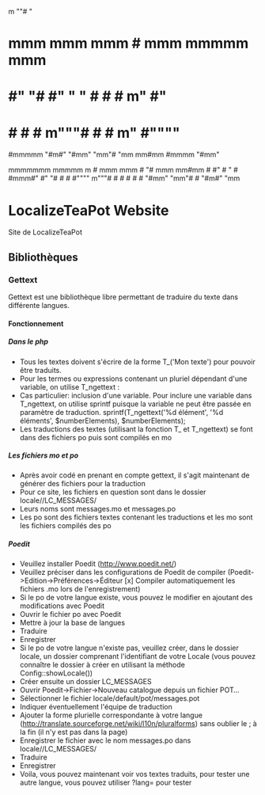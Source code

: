 
 m                           ""#      "
 #       mmm    mmm    mmm     #    mmm    mmmmm   mmm
 #      #" "#  #"  "  "   #    #      #       m"  #"  #
 #      #   #  #      m"""#    #      #     m"    #""""
 #mmmmm "#m#"  "#mm"  "mm"#    "mm  mm#mm  #mmmm  "#mm"

   mmmmmmm                      mmmmm           m
      #     mmm    mmm          #   "#  mmm   mm#mm
      #    #"  #  "   #         #mmm#" #" "#    #
      #    #""""  m"""#         #      #   #    #
      #    "#mm"  "mm"#         #      "#m#"    "mm

# LocalizeTeaPot Website

Site de LocalizeTeaPot

## Bibliothèques

### Gettext

Gettext est une bibliothèque libre permettant de traduire du texte dans différente langues.

#### Fonctionnement

##### Dans le php

* Tous les textes doivent s'écrire de la forme T_('Mon texte') pour pouvoir être traduits.
* Pour les termes ou expressions contenant un pluriel dépendant d'une variable, on utilise T_ngettext :
 * Cas particulier: inclusion d'une variable. Pour inclure une variable dans T_ngettext, on utilise sprintf puisque la variable ne peut être passée en paramètre de traduction.
  sprintf(T_ngettext('%d élément', '%d éléments', $numberElements), $numberElements);
* Les traductions des textes (utilisant la fonction T_ et T_ngettext) se font dans des fichiers po puis sont compilés en mo

##### Les fichiers mo et po

* Après avoir codé en prenant en compte gettext, il s'agit maintenant de générer des fichiers pour la traduction
* Pour ce site, les fichiers en question sont dans le dossier locale/<identifiantLocale>/LC_MESSAGES/
* Leurs noms sont messages.mo et messages.po
* Les po sont des fichiers textes contenant les traductions et les mo sont les fichiers compilés des po

##### Poedit
* Veuillez installer Poedit (http://www.poedit.net/)
* Veuillez préciser dans les configurations de Poedit de compiler (Poedit->Edition->Préférences->Éditeur [x] Compiler automatiquement les fichiers .mo lors de l'enregistrement)
* Si le po de votre langue existe, vous pouvez le modifier en ajoutant des modifications avec Poedit
 * Ouvrir le fichier po avec Poedit
 * Mettre à jour la base de langues
 * Traduire
 * Enregistrer
* Si le po de votre langue n'existe pas, veuillez créer, dans le dossier locale, un dossier comprenant l'identifiant de votre Locale (vous pouvez connaître le dossier à créer en utilisant la méthode Config::showLocale())
 * Créer ensuite un dossier LC_MESSAGES
 * Ouvrir Poedit->Fichier->Nouveau catalogue depuis un fichier POT…
 * Sélectionner le fichier locale/default/pot/messages.pot
 * Indiquer éventuellement l'équipe de traduction
 * Ajouter la forme plurielle correspondante à votre langue (http://translate.sourceforge.net/wiki/l10n/pluralforms) sans oublier le ; à la fin (il n'y est pas dans la page)
 * Enregistrer le fichier avec le nom messages.po dans locale/<identifiantLocale>/LC_MESSAGES/
 * Traduire
 * Enregistrer
* Voila, vous pouvez maintenant voir vos textes traduits, pour tester une autre langue, vous pouvez utiliser ?lang=<identifiantLocale> pour tester